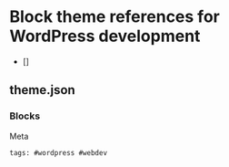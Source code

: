 # Block theme references for WordPress development

- []

## theme.json

[theme-json]: https://developer.wordpress.org/themes/advanced-topics/theme-json/

### Blocks

Meta

    tags: #wordpress #webdev
